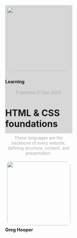 <!DOCTYPE html>
<html lang="en">
<head>
    <meta charset="UTF-8">
    <meta name="viewport" content="width=device-width, initial-scale=1.0">
    <link rel="stylesheet" href="Card.css">
    <title>Preview Card</title>
    <style>
        .item{
    border: 1px solid rgb(215, 215, 215);
    background-color: rgb(215, 215, 215);
    width: 100%;
    height: 100%;
}
.container{
    border: 1px solid white;
    background-color: white;
    border-radius: 10px;
    width: 209px;
    height: 400px;
    display: block;
    margin-left: auto;
    margin-right: auto;
}
img{
    width: 199px;
    height: 200px;
    border-radius: 15px;
    padding: 5px;
}
.bold{
    text-align: center;
    font-weight: bold;
    font-size: larger;
    color: black;
}
p{
    font-size: small;
    color: rgb(171, 171, 171);
    text-align: center;
}
@media screen and (max-width:480px) {
    .item{
        width: 100%;
    }
    .container{
        display: block;
        margin-left: auto;
        margin-right: auto;
        width: 80%;
        height: 70%;
        padding: 5px;
    }
    img{
        width: 90%;
        height: 60%;
        display: block;
        margin-left: auto;
        margin-right: auto;
    }
    .bold{
        font-size: x-large;
        text-align: center;
    }
    p{
        font-size: large;
        text-align: center;
        padding:0px 18px;
    }
    
}
    </style>
</head>
<body>
    <div class="container">
        <div class="item">
            <img src="assets/images/Capture.PNG" class="first">
            <h4>Learning</h4>
            <p class="light">Published 21 Dec 2023</p>
            <h1>HTML & CSS foundations</h1>
            <p class="strong">These languages are the backbone of every website, defining structure, content, and presentation.</p>
            <div class="img">
                <img src="assets/images/image-avatar.webp" class="second">
                <strong>Greg Hooper</strong>
            </div>
        </div>
    </div>
</body>
</html>
